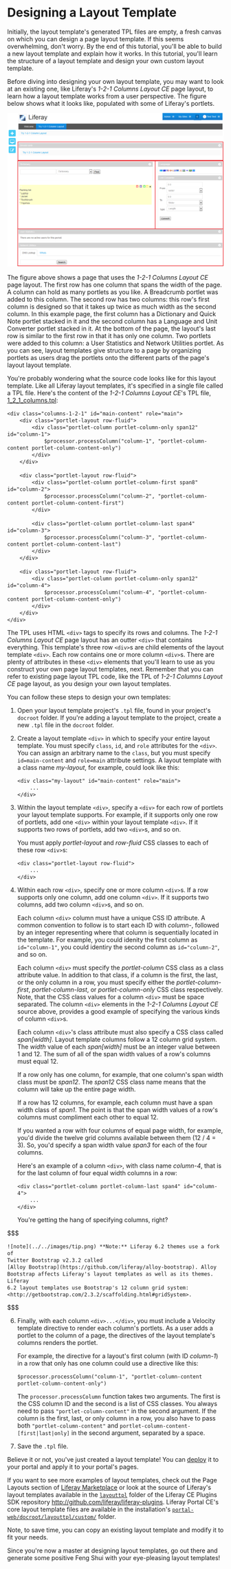 # Designing a Layout Template [](id=designing-a-layout-template)

Initially, the layout template's generated TPL files are empty, a fresh canvas
on which you can design a page layout template. If this seems overwhelming,
don't worry. By the end of this tutorial, you'll be able to build a new layout
template and explain how it works. In this tutorial, you'll learn the structure
of a layout template and design your own custom layout template. 

Before diving into designing your own layout template, you may want to look at
an existing one, like Liferay's *1-2-1 Columns Layout CE* page layout, to learn
how a layout template works from a user perspective. The figure below shows what
it looks like, populated with some of Liferay's portlets. 

![Figure 1: The *1-2-1 Columns Layout CE* page layout works nicely for spanning portlets accross a page's header and footer and for grouping portlets in the middle of the page.](../../images/layout-template-1-2-1-columns.png)

The figure above shows a page that uses the *1-2-1 Columns Layout CE* page
layout. The first row has one column that spans the width of the page. A column
can hold as many portlets as you like. A Breadcrumb portlet was added to this
column. The second row has two columns: this row's first column is designed so
that it takes up twice as much width as the second column. In this example page,
the first column has a Dictionary and Quick Note portlet stacked in it and the
second column has a Language and Unit Converter portlet stacked in it. At the
bottom of the page, the layout's last row is similar to the first row in that it
has only one column. Two portlets were added to this column: a User Statistics
and Network Utilities portlet. As you can see, layout templates give structure
to a page by organizing portlets as users drag the portlets onto the different
parts of the page's layout layout template. 

You're probably wondering what the source code looks like for this layout
template. Like all Liferay layout templates, it's specified in a single file
called a TPL file. Here's the content of the *1-2-1 Columns Layout CE*'s TPL
file,
[1_2_1_columns.tpl](https://github.com/liferay/liferay-plugins/blob/6.2.x/layouttpl/1-2-1-columns-layouttpl/docroot/1_2_1_columns.tpl):

    <div class="columns-1-2-1" id="main-content" role="main">
        <div class="portlet-layout row-fluid">
            <div class="portlet-column portlet-column-only span12" id="column-1">
                $processor.processColumn("column-1", "portlet-column-content portlet-column-content-only")
            </div>
        </div>

        <div class="portlet-layout row-fluid">
            <div class="portlet-column portlet-column-first span8" id="column-2">
                $processor.processColumn("column-2", "portlet-column-content portlet-column-content-first")
            </div>

            <div class="portlet-column portlet-column-last span4" id="column-3">
                $processor.processColumn("column-3", "portlet-column-content portlet-column-content-last")
            </div>
        </div>

        <div class="portlet-layout row-fluid">
            <div class="portlet-column portlet-column-only span12" id="column-4">
                $processor.processColumn("column-4", "portlet-column-content portlet-column-content-only")
            </div>
        </div>
    </div>

The TPL uses HTML `<div>` tags to specify its rows and columns. The *1-2-1
Columns Layout CE* page layout has an outter `<div>` that contains everything.
This template's three row `<div>`s are child elements of the layout template
`<div>`. Each row contains one or more column `<div>`s. There are plenty of
attributes in these `<div>` elements that you'll learn to use as you construct
your own page layout templates, next. Remember that you can refer to existing
page layout TPL code, like the TPL of *1-2-1 Columns Layout CE* page layout, as
you design your own layout templates. 

You can follow these steps to design your own templates: 

1.  Open your layout template project's `.tpl` file, found in your project's
`docroot` folder. If you're adding a layout template to the project, create a
new `.tpl` file in the `docroot` folder. 

2.  Create a layout template `<div>` in which to specify your entire layout
template. You must specify `class`, `id`, and `role` attributes for the `<div>`.
You can assign an arbitrary name to the `class`, but you must specify
`id=main-content` and `role=main` attribute settings. A layout template with a
class name *my-layout*, for example, could look like this: 

        <div class="my-layout" id="main-content" role="main">
            ...
        </div>

3.  Within the layout template `<div>`, specify a `<div>` for each row of
portlets your layout template supports. For example, if it supports only one row
of portlets, add one `<div>` within your layout template `<div>`. If it supports
two rows of portlets, add two `<div>`s, and so on.

    You must apply *portlet-layout* and *row-fluid* CSS classes to each of these
    row `<div>`s:

        <div class="portlet-layout row-fluid">
            ...
        </div>

4.  Within each row `<div>`, specify one or more column `<div>`s. If a row
supports only one column, add one column `<div>`. If it supports two columns,
add two column `<div>`s, and so on.

    Each column `<div>` column must have a unique CSS ID attribute. A common
    convention to follow is to start each ID with *column-*, followed by an
    integer representing where that column is sequentially located in the
    template. For example, you could idenity the first column  as
    `id="column-1"`, you could identiry the second column  as `id="column-2"`,
    and so on. 

    Each column `<div>` must specify the *portlet-column* CSS class as a class
    attribute value. In addition to that class, if a column is the first, the
    last, or the only column in a row, you must specify either the
    *portlet-column-first*, *portlet-column-last*, or *portlet-column-only* CSS
    class respectively. Note, that the CSS class values for a column `<div>`
    must be space separated. The column `<div>` elements in the *1-2-1 Columns
    Layout CE* source above, provides a good example of specifying the various
    kinds of column `<div>`s. 

    Each column `<div>`'s class attribute must also specify a CSS class called
    *span[width]*. Layout template columns follow a 12 column grid system. The
    *width* value of each *span[width]* must be an integer value between 1 and
    12. The sum of all of the span width values of a row's columns must equal
    12. 

    If a row only has one column, for example, that one column's span width
    class must be *span12*. The *span12* CSS class name means that the column
    will take up the entire page width.
    
    If a row has 12 columns, for example, each column must have a span width
    class of *span1*. The point is that the span width values of a row's columns
    must compliment each other to equal 12. 

    If you wanted a row with four columns of equal page width, for example,
    you'd divide the twelve grid columns available between them (12 / 4 = 3).
    So, you'd specify a span width value *span3* for each of the four columns.

    Here's an example of a column `<div>`, with class name *column-4*, that is
    for the last column of four equal width columns in a row: 

        <div class="portlet-column portlet-column-last span4" id="column-4">
            ...
        </div>

    You're getting the hang of specifying columns, right?

$$$
    
    ![note](../../images/tip.png) **Note:** Liferay 6.2 themes use a fork of
    Twitter Bootstrap v2.3.2 called 
    [Alloy Bootstrap](https://github.com/liferay/alloy-bootstrap). Alloy
    Bootstrap affects Liferay's layout templates as well as its themes. Liferay
    6.2 layout templates use Bootstrap's 12 column grid system: 
    <http://getbootstrap.com/2.3.2/scaffolding.html#gridSystem>.

$$$

6.  Finally, with each column `<div>...</div>`, you must include a Velocity
template directive to render each column's portlets. As a user adds a portlet to
the column of a page, the directives of the layout template's columns renders
the portlet. 

    For example, the directive for a layout's first column (with ID
    *column-1*) in a row that only has one column could use a directive like
    this: 

        $processor.processColumn("column-1", "portlet-column-content portlet-column-content-only")

    The `processor.processColumn` function takes two arguments. The first is the 
    CSS column ID and the second is a list of CSS classes. You always need to 
    pass `"portlet-column-content"` in the second argument. If the column is the 
    first, last, or only column in a row, you also have to pass both
    `"portlet-column-content"` and `portlet-column-content-[first|last|only]` in 
    the second argument, separated by a space.

7.  Save the `.tpl` file. 

Believe it or not, you've just created a layout template! You can
[deploy](https://dev.liferay.com/develop/tutorials/-/knowledge_base/deploying-plugins)
it to your portal and apply it to your portal's pages. 

If you want to see more examples of layout templates, check out the Page Layouts
section of [Liferay Marketplace](www.liferay.com/marketplace) or look at the
source of Liferay's layout templates available in the
[`layouttpl`](https://github.com/liferay/liferay-plugins/tree/6.2.x/layouttpl)
folder of the Liferay CE Plugins SDK repository
<http://github.com/liferay/liferay-plugins>. Liferay Portal CE's core layout
template files are available in the installation's
[`portal-web/docroot/layouttpl/custom/`](https://github.com/liferay/liferay-portal/tree/6.2.x/portal-web/docroot/layouttpl/custom)
folder. 

Note, to save time, you can copy an existing layout template and modify it to
fit your needs. 

Since you're now a master at designing layout templates, go out there and
generate some positive Feng Shui with your eye-pleasing layout templates! 

